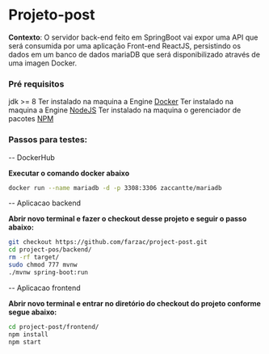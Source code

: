 # Projeto-post                                                          
                                                  
**Contexto**:  O servidor back-end feito em SpringBoot vai expor uma API que será consumida por uma aplicação Front-end ReactJS, persistindo os dados em um banco de dados mariaDB que será disponibilizado através de uma imagen Docker.

### Pré requisitos

jdk >= 8
Ter instalado na maquina a Engine [Docker](https://docs.docker.com/engine/install/)
Ter instalado na maquina a Engine [NodeJS](https://nodejs.org/en/download/)
Ter instalado na maquina o gerenciador de pacotes [NPM](https://www.npmjs.com/get-npm)


### Passos para testes:

-- DockerHub

**Executar o comando docker abaixo**

```sh
docker run --name mariadb -d -p 3308:3306 zaccantte/mariadb
```

-- Aplicacao backend

**Abrir novo terminal e fazer o checkout desse projeto e seguir o passo abaixo:**

```sh
git checkout https://github.com/farzac/project-post.git
cd project-pos/backend/
rm -rf target/
sudo chmod 777 mvnw
./mvnw spring-boot:run
```

-- Aplicacao frontend

**Abrir novo terminal e entrar no diretório do checkout do projeto conforme segue abaixo:**

```sh
cd project-post/frontend/
npm install
npm start
```
